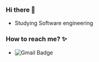 ### Hi there 👋
 - Studying Software engineering

### How to reach me? :sparkles:
 - ![Gmail Badge](https://img.shields.io/badge/Gmail-d14836?style=flat-square&logo=Gmail&logoColor=white&link=mailto:brightdev.bs@gmail.com)

